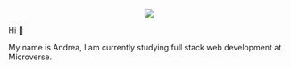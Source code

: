 <p align="center">
  <img src="https://user-images.githubusercontent.com/47176316/194316074-d98dacdd-de23-4a15-afa7-4ade9baf2edf.png"/>
</p>

Hi 👋

My name is Andrea, I am currently studying full stack web development at Microverse.
